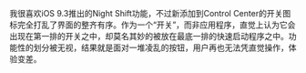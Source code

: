 我很喜欢iOS 9.3推出的Night Shift功能，不过新添加到Control Center的开关图标完全打乱了界面的整齐有序。作为一个“开关”，而非应用程序，直觉上认为它会出现在第一排的开关之中，却莫名其妙的被放在最底一排的快速启动程序之中。功能性的划分被无视，结果就是面对一堆凌乱的按钮，用户再也无法凭直觉操作，体验变差。



